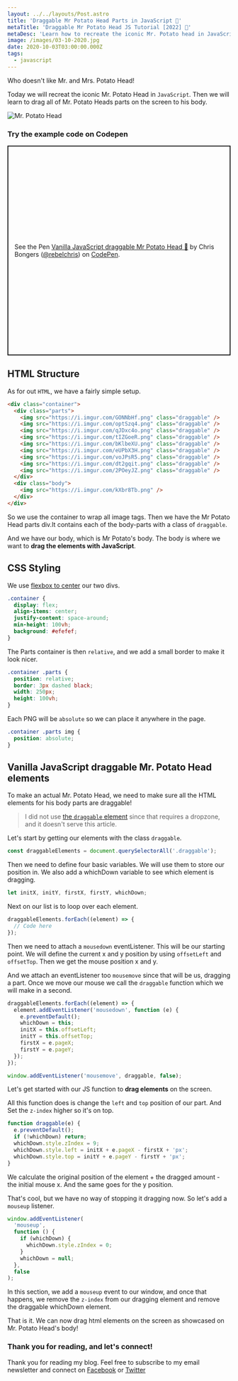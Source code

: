 ```yaml
---
layout: ../../layouts/Post.astro
title: 'Draggable Mr Potato Head Parts in JavaScript 🥔'
metaTitle: 'Draggable Mr Potato Head JS Tutorial [2022] 🥔'
metaDesc: 'Learn how to recreate the iconic Mr. Potato head in JavaScript by dragging parts to other positions on the screen canvas! See the example in Codepen!'
image: /images/03-10-2020.jpg
date: 2020-10-03T03:00:00.000Z
tags:
  - javascript
---
```


Who doesn't like Mr. and Mrs. Potato Head!

Today we will recreat the iconic Mr. Potato Head in `JavaScript`.
Then we will learn to drag all of Mr. Potato Heads parts on the screen to his body.

![Mr. Potato Head](https://media.giphy.com/media/9GimADqtnpAPe/giphy.gif)

### Try the example code on Codepen

<p class="codepen" data-height="472" data-theme-id="dark" data-default-tab="result" data-user="rebelchris" data-slug-hash="XWdGZqq" style="height: 472px; box-sizing: border-box; display: flex; align-items: center; justify-content: center; border: 2px solid; margin: 1em 0; padding: 1em;" data-pen-title="Vanilla JavaScript draggable Mr Potato Head 🥔">
  <span>See the Pen <a href="https://codepen.io/rebelchris/pen/XWdGZqq">
  Vanilla JavaScript draggable Mr Potato Head 🥔</a> by Chris Bongers (<a href="https://codepen.io/rebelchris">@rebelchris</a>)
  on <a href="https://codepen.io">CodePen</a>.</span>
</p>
<script async src="https://static.codepen.io/assets/embed/ei.js"></script>

## HTML Structure

As for out `HTML`, we have a fairly simple setup.

```html
<div class="container">
  <div class="parts">
    <img src="https://i.imgur.com/GONNbHf.png" class="draggable" />
    <img src="https://i.imgur.com/optSzq4.png" class="draggable" />
    <img src="https://i.imgur.com/qJDxc4o.png" class="draggable" />
    <img src="https://i.imgur.com/tIZGoeR.png" class="draggable" />
    <img src="https://i.imgur.com/bKlbeXU.png" class="draggable" />
    <img src="https://i.imgur.com/eUPbX3H.png" class="draggable" />
    <img src="https://i.imgur.com/voJPsR5.png" class="draggable" />
    <img src="https://i.imgur.com/dt2gqit.png" class="draggable" />
    <img src="https://i.imgur.com/2POeyJZ.png" class="draggable" />
  </div>
  <div class="body">
    <img src="https://i.imgur.com/kXbr8Tb.png" />
  </div>
</div>
```

So we use the container to wrap all image tags. Then we have the Mr Potato Head parts div.It contains each of the body-parts with a class of `draggable`.

And we have our body, which is Mr Potato's body. The body is where we want to **drag the elements with JavaScript**.

## CSS Styling

We use [flexbox to center](https://daily-dev-tips.com/posts/css-flexbox-most-easy-center-vertical-and-horizontal/) our two divs.

```css
.container {
  display: flex;
  align-items: center;
  justify-content: space-around;
  min-height: 100vh;
  background: #efefef;
}
```

The Parts container is then `relative`, and we add a small border to make it look nicer.

```css
.container .parts {
  position: relative;
  border: 3px dashed black;
  width: 250px;
  height: 100vh;
}
```

Each PNG will be `absolute` so we can place it anywhere in the page.

```css
.container .parts img {
  position: absolute;
}
```

## Vanilla JavaScript draggable Mr. Potato Head elements

To make an actual Mr. Potato Head, we need to make sure all the HTML elements for his body parts are draggable!

> I did not use [the `draggable` element](https://daily-dev-tips.com/posts/vanilla-javascript-drag-n-drop/) since that requires a dropzone, and it doesn't serve this article.

Let's start by getting our elements with the class `draggable`.

```js
const draggableElements = document.querySelectorAll('.draggable');
```

Then we need to define four basic variables. We will use them to store our position in.
We also add a whichDown variable to see which element is dragging.

```js
let initX, initY, firstX, firstY, whichDown;
```

Next on our list is to loop over each element.

```js
draggableElements.forEach((element) => {
  // Code here
});
```

Then we need to attach a `mousedown` eventListener. This will be our starting point. We will define the current x and y position by using `offsetLeft` and `offsetTop`.
Then we get the mouse position x and y.

And we attach an eventListener too `mousemove` since that will be us, dragging a part. Once we move our mouse we call the `draggable` function which we will make in a second.

```js
draggableElements.forEach((element) => {
  element.addEventListener('mousedown', function (e) {
    e.preventDefault();
    whichDown = this;
    initX = this.offsetLeft;
    initY = this.offsetTop;
    firstX = e.pageX;
    firstY = e.pageY;
  });
});

window.addEventListener('mousemove', draggable, false);
```

Let's get started with our JS function to **drag elements** on the screen.

All this function does is change the `left` and `top` position of our part. And Set the `z-index` higher so it's on top.

```js
function draggable(e) {
  e.preventDefault();
  if (!whichDown) return;
  whichDown.style.zIndex = 9;
  whichDown.style.left = initX + e.pageX - firstX + 'px';
  whichDown.style.top = initY + e.pageY - firstY + 'px';
}
```

We calculate the original position of the element + the dragged amount - the initial mouse x.
And the same goes for the y position.

That's cool, but we have no way of stopping it dragging now.
So let's add a `mouseup` listener.

```js
window.addEventListener(
  'mouseup',
  function () {
    if (whichDown) {
      whichDown.style.zIndex = 0;
    }
    whichDown = null;
  },
  false
);
```

In this section, we add a `mouseup` event to our window, and once that happens, we remove the `z-index` from our dragging element and remove the draggable whichDown element.

That is it. We can now drag html elements on the screen as showcased on Mr. Potato Head's body!

### Thank you for reading, and let's connect!

Thank you for reading my blog. Feel free to subscribe to my email newsletter and connect on [Facebook](https://www.facebook.com/DailyDevTipsBlog) or [Twitter](https://twitter.com/DailyDevTips1)
